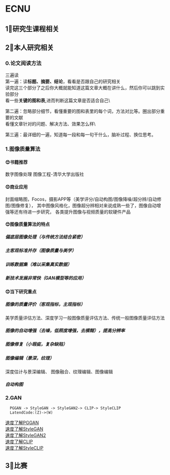 # ECNU
## 1⃣️研究生课程相关

## 2⃣️本人研究相关
### 0.论文阅读方法
三遍读\
第一遍：读**标题、摘要、结论**，看看是否跟自己的研究相关\
读完这三个部分了之后你大概就能知道这篇文章大概在讲什么，然后你可以跳到实验部分\
看一些**关键的图和表**,进而判断这篇文章是否适合自己\

第二遍：忽略部分细节，看懂重要的图和表里的每个词，方法对比等。圈出部分重要的文献\
看懂文章针对的问题、解决方法、效果怎么样\

第三遍：最详细的一遍，知道每一段和每一句干什么，脑补过程、换位思考。
### 1.图像质量算法
#### 😊书籍推荐
数字图像处理
图像工程-清华大学出版社
#### 😊商业应用
封面缩略图，Focos，摄影APP等（美学评分/自动构图/图像降噪/超分辨/自动修图/图像修复），
其中图像风格化，图像超分辨相对来说成熟一些了，图像自动增强等还有待进一步研究，
各类提升图像与视频质量的软硬件产品
#### 😊图像质量算法的特点
##### 偏底层图像处理（与传统方法结合紧密）
##### 主客观标准并存（图像质量与美学）
##### 训练数据集（难以采集真实数据）
##### 新技术发展非常快（GAN模型等的应用）
#### 😊当下研究重点
##### 图像的质量评价（客观指标，主观指标）
美学质量评估方法、深度学习一般图像质量评估方法、传统一般图像质量评估方法
##### 图像的自动增强（去噪，低照度增强，去模糊），提高分辨率
##### 图像修复（小瑕疵，复杂缺陷）
##### 图像编辑（景深，纹理）
深度估计与景深编辑、
图像融合、纹理编辑、图像编辑
##### 自动构图


### 2.GAN
      PGGAN -> StyleGAN -> StyleGAN2-> CLIP-> StyleCLIP
      LatendCode:(Z)->(W)
[速度了解PGGAN](https://www.bilibili.com/video/BV1FZ4y1C7Vo)\
[速度了解StyleGAN](https://www.bilibili.com/video/BV1w44y1K775)\
[速度了解StyleGAN2](https://www.bilibili.com/video/BV1zS4y1N7CD)\
[速度了解CLIP](https://www.bilibili.com/video/BV1ZY4y1q7zF)\
[速度了解StyleCLIP](https:www.bilibili.com/video/BV13Y4y1i7df)

## 3⃣️比赛
